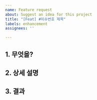 ```yaml
---
name: Feature request
about: Suggest an idea for this project
title: "[Feat] #이슈번호 제목"
labels: enhancement
assignees: ''

---
```


## 1. 무엇을?

## 2. 상세 설명

## 3. 결과
